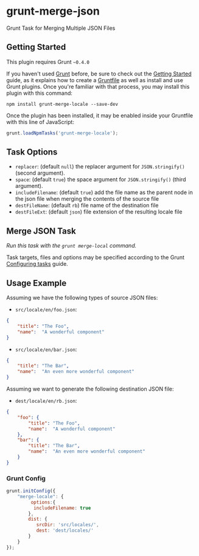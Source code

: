
# grunt-merge-json

Grunt Task for Merging Multiple JSON Files

## Getting Started

This plugin requires Grunt `~0.4.0`

If you haven't used [Grunt](http://gruntjs.com/)
before, be sure to check out the [Getting
Started](http://gruntjs.com/getting-started) guide, as it explains how
to create a [Gruntfile](http://gruntjs.com/sample-gruntfile) as well as
install and use Grunt plugins. Once you're familiar with that process,
you may install this plugin with this command:

```shell
npm install grunt-merge-locale --save-dev
```

Once the plugin has been installed, it may be enabled inside your
Gruntfile with this line of JavaScript:

```js
grunt.loadNpmTasks('grunt-merge-locale');
```

## Task Options

- `replacer`: (default `null`) the replacer argument for `JSON.stringify()` (second argument).
- `space`: (default `true`) the space argument for `JSON.stringify()` (third argument).
- `includeFilename`: (default `true`) add the file name as the parent node in the json file when merging the contents of the source file
- `destFileName`: (default `rb`) file name of the destination file
- `destFileExt`: (default `json`) file extension of the resulting locale file


## Merge JSON Task

_Run this task with the `grunt merge-local` command._

Task targets, files and options may be specified according to the Grunt
[Configuring tasks](http://gruntjs.com/configuring-tasks) guide.

## Usage Example

Assuming we have the following types of source JSON files:

- `src/locale/en/foo.json`:

```json
{
    "title": "The Foo",
    "name":  "A wonderful component"
}
```

- `src/locale/en/bar.json`:

```json
{
    "title": "The Bar",
    "name":  "An even more wonderful component"
}
```

Assuming we want to generate the following destination JSON file:

- `dest/locale/en/rb.json`:

```json
{
    "foo": {
        "title": "The Foo",
        "name":  "A wonderful component"
    },
    "bar": {
        "title": "The Bar",
        "name":  "An even more wonderful component"
    }
}
```

### Grunt Config

```js
grunt.initConfig({
    "merge-locale": {
         options:{
          includeFilename: true
        },
        dist: {
           srcDir: 'src/locales/',
           dest: 'dest/locales/'
        }
    }
});
```

